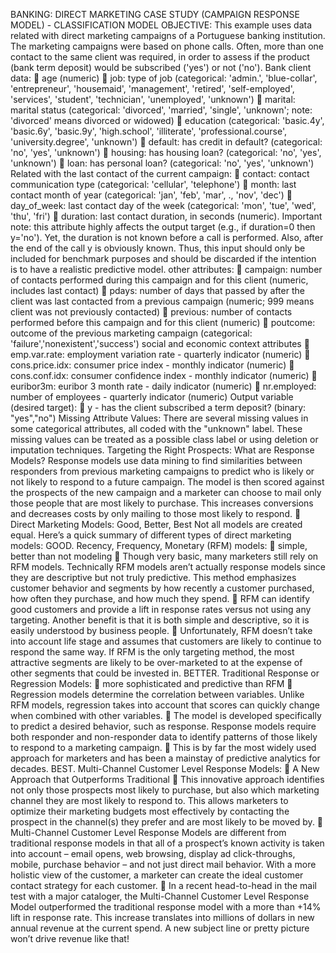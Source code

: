 BANKING: DIRECT MARKETING CASE STUDY (CAMPAIGN RESPONSE MODEL) - CLASSIFICATION MODEL
OBJECTIVE: This example uses data related with direct marketing campaigns of a Portuguese banking institution. The marketing campaigns were based on phone calls. Often, more than one contact to the same client was required, in order to assess if the product (bank term deposit) would be subscribed ('yes') or not ('no').
Bank client data:
 age (numeric)
 job: type of job (categorical: 'admin.', 'blue-collar', 'entrepreneur', 'housemaid', 'management', 'retired', 'self-employed', 'services', 'student', 'technician', 'unemployed', 'unknown')
 marital: marital status (categorical: 'divorced', 'married', 'single', 'unknown'; note: 'divorced' means divorced or widowed)
 education (categorical: 'basic.4y', 'basic.6y', 'basic.9y', 'high.school', 'illiterate', 'professional.course', 'university.degree', 'unknown')
 default: has credit in default? (categorical: 'no', 'yes', 'unknown')
 housing: has housing loan? (categorical: 'no', 'yes', 'unknown')
 loan: has personal loan? (categorical: 'no', 'yes', 'unknown')
Related with the last contact of the current campaign:
 contact: contact communication type (categorical: 'cellular', 'telephone')
 month: last contact month of year (categorical: 'jan', 'feb', 'mar', ., 'nov', 'dec')
 day_of_week: last contact day of the week (categorical: 'mon', 'tue', 'wed', 'thu', 'fri')
 duration: last contact duration, in seconds (numeric). Important note: this attribute highly affects the output target (e.g., if duration=0 then y='no'). Yet, the duration is not known before a call is performed. Also, after the end of the call y is obviously known. Thus, this input should only be included for benchmark purposes and should be discarded if the intention is to have a realistic predictive model.
other attributes:
 campaign: number of contacts performed during this campaign and for this client (numeric, includes last contact)
 pdays: number of days that passed by after the client was last contacted from a previous campaign (numeric; 999 means client was not previously contacted)
 previous: number of contacts performed before this campaign and for this client (numeric)
 poutcome: outcome of the previous marketing campaign (categorical: 'failure','nonexistent','success')
social and economic context attributes
 emp.var.rate: employment variation rate - quarterly indicator (numeric)
 cons.price.idx: consumer price index - monthly indicator (numeric)
 cons.conf.idx: consumer confidence index - monthly indicator (numeric)
 euribor3m: euribor 3 month rate - daily indicator (numeric)
 nr.employed: number of employees - quarterly indicator (numeric)
Output variable (desired target):
 y - has the client subscribed a term deposit? (binary: "yes","no")
Missing Attribute Values: There are several missing values in some categorical attributes, all coded with the "unknown" label. These missing values can be treated as a possible class label or using deletion or imputation techniques.
Targeting the Right Prospects: What are Response Models?
Response models use data mining to find similarities between responders from previous marketing campaigns to predict who is likely or not likely to respond to a future campaign. The model is then scored against the prospects of the new campaign and a marketer can choose to mail only those people that are most likely to purchase. This increases conversions and decreases costs by only mailing to those most likely to respond.
 Direct Marketing Models: Good, Better, Best
Not all models are created equal. Here’s a quick summary of different types of direct marketing models:
GOOD. Recency, Frequency, Monetary (RFM) models:
 simple, better than not modeling
 Though very basic, many marketers still rely on RFM models. Technically RFM models aren’t actually response models since they are descriptive but not truly predictive. This method emphasizes customer behavior and segments by how recently a customer purchased, how often they purchase, and how much they spend.
 RFM can identify good customers and provide a lift in response rates versus not using any targeting. Another benefit is that it is both simple and descriptive, so it is easily understood by business people.
 Unfortunately, RFM doesn’t take into account life stage and assumes that customers are likely to continue to respond the same way. If RFM is the only targeting method, the most attractive segments are likely to be over-marketed to at the expense of other segments that could be invested in.
BETTER. Traditional Response or Regression Models:
 more sophisticated and predictive than RFM
 Regression models determine the correlation between variables. Unlike RFM models, regression takes into account that scores can quickly change when combined with other variables.
 The model is developed specifically to predict a desired behavior, such as response. Response models require both responder and non-responder data to identify patterns of those likely to respond to a marketing campaign.
 This is by far the most widely used approach for marketers and has been a mainstay of predictive analytics for decades.
BEST. Multi-Channel Customer Level Response Models:
 A New Approach that Outperforms Traditional
 This innovative approach identifies not only those prospects most likely to purchase, but also which marketing channel they are most likely to respond to. This allows marketers to optimize their marketing budgets most effectively by contacting the prospect in the channel(s) they prefer and are most likely to be moved by.
 Multi-Channel Customer Level Response Models are different from traditional response models in that all of a prospect’s known activity is taken into account – email opens, web browsing, display ad click-throughs, mobile, purchase behavior – and not just direct mail behavior. With a more holistic view of the customer, a marketer can create the ideal customer contact strategy for each customer.
 In a recent head-to-head in the mail test with a major cataloger, the Multi-Channel Customer Level Response Model outperformed the traditional response model with a more than +14% lift in response rate. This increase translates into millions of dollars in new annual revenue at the current spend. A new subject line or pretty picture won’t drive revenue like that!
